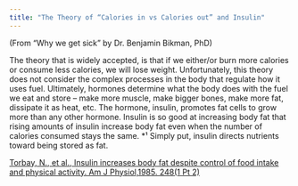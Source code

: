 ```yaml
---
title: "The Theory of “Calories in vs Calories out” and Insulin"
---
```

(From “Why we get sick” by Dr. Benjamin Bikman, PhD)<br>

The theory that is widely accepted, is that if we either/or burn more calories or consume less calories, we will lose weight.
Unfortunately, this theory does not consider the complex processes in the body that regulate how it uses fuel. 
Ultimately, hormones determine what the body does with the fuel we eat and store – make more muscle, make bigger bones, make more fat, dissipate it as heat, etc. 
The hormone, insulin, promotes fat cells to grow more than any other hormone.  Insulin is so good at increasing body fat that rising amounts of insulin increase body fat even when the number of calories consumed stays the same. *¹ Simply put, insulin directs nutrients toward being stored as fat.


[Torbay, N., et al., Insulin increases body fat despite control of food intake and physical activity. Am J Physiol,1985. 248(1 Pt 2)](https://pubmed.ncbi.nlm.nih.gov/3881983/)
